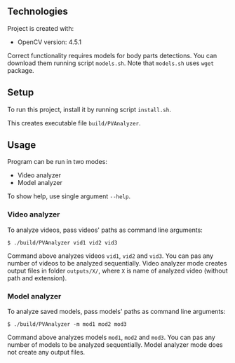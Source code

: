 ## Technologies
Project is created with:
* OpenCV version: 4.5.1

Correct functionality requires models for body parts detections. You can download them running script `models.sh`.
Note that `models.sh` uses `wget` package.

## Setup
To run this project, install it by running script `install.sh`.

This creates executable file `build/PVAnalyzer`.

## Usage
Program can be run in two modes:
* Video analyzer
* Model analyzer

To show help, use single argument `--help`.

### Video analyzer
To analyze videos, pass videos' paths as command line arguments:

```
$ ./build/PVAnalyzer vid1 vid2 vid3
```

Command above analyzes videos `vid1`, `vid2` and `vid3`. You can pas any number of videos to be analyzed sequentially.
Video analyzer mode creates output files in folder `outputs/X/`, where `X` is name of analyzed video (without path and extension).

### Model analyzer
To analyze saved models, pass models' paths as command line arguments:

```
$ ./build/PVAnalyzer -m mod1 mod2 mod3
```

Command above analyzes models `mod1`, `mod2` and `mod3`. You can pas any number of models to be analyzed sequentially.
Model analyzer mode does not create any output files.

